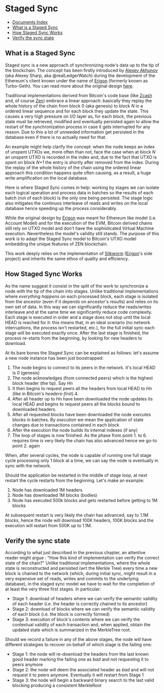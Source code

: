 # Staged Sync
- [Documents Index](README.md)
- [What is a Staged Sync](#what-is-a-staged-sync)
- [How Staged Sync Works](#how-staged-sync-works)
- [Verify the sync state](#verify-the-sync-state)

[Erigon]: https://github.com/ledgerwatch/erigon
[Silkworm]: https://github.com/torquem-ch/silkworm/

## What is a Staged Sync
Staged sync is a new approach of synchronizing node's data up to the tip of the blockchain.
The concept has been firstly introduced by [Alexey Akhunov](https://uk.linkedin.com/in/alexey-akhunov-0915222) (aka Alexey Sharp, aka @realLedgerWatch) during the development
of the Ethereum's client known under the name of [Erigon] (formerly known as Turbo-Geth).
You can read more about the original design [here](https://github.com/ledgerwatch/erigon/blob/devel/eth/stagedsync/README.md).

Traditional implementations derived from Bitcoin's code base (like [Zcash](https://github.com/zcash/zcash) and, of course [Zen](https://github.com/HorizenOfficial/zen)) embrace a linear approach:
basically they replay the whole history of the chain from block 0 (aka genesis) to block _N_ in a ordered linear sequence and for each block they update the state.
This causes a very high pressure on I/O layer as, for each block, the previous state must be retrieved, modified and eventually persisted again to allow the restart of the synchronization process in case it gets interrupted for any reason.
Due to this a lot of unneeded information get persisted in the database even if there is no actually need for that.

An example might help clarify the concept: when the node keeps an index of unspent UTXOs we, more often than not, face the case
when at block _N_ an unspent UTXO is recorded in the index and, due to the fact that UTXO is spent on block _N+1_ the entry is
shortly after removed from the index. During the replay of the whole history of the chain using the ordered linear approach this
condition happens quite often causing, as a result, a huge write amplification on the local database.

Here is where Staged Sync comes in help: working by stages we can isolate each logical operation and process data in batches so
the results of each batch (not of each block) is the only one being persisted. The stage logic also mitigates the continuos interleave
of reads and writes on the local database hence speeding up the process considerably.

While the original design by [Erigon] was meant for Ethereum like model (i.e. Account Model) and for the execution of the EVM,
Bitcoin derived chains still rely on UTXO model and don't have the sophisticated Virtual Machine execution. Nevertheless the model's validity
still stands. The purpose of this work is to adapt the Staged Sync model to Bitcoin's UTXO model embedding the unique features
of ZEN blockchain.

This work deeply relies on the implementation of [Silkworm] ([Erigon]'s side project) and inherits the same ethos of quality and efficiency.

## How Staged Sync Works
As the name suggest it consist in the split of the work to synchronize a node with the tip of the chain into stages.
Unlike traditional implementations where _everything happens_ on each processed block, each stage is isolated from the ancestor
(even if it depends on ancestor's results) and relies on its own set of data. In this way we can significantly reduce the reads/writes
interleave and at the same time we significantly reduce code complexity.
Each stage is executed in order and a stage does not stop until the local HEAD is reached for it: this means that, in an ideal
scenario (no network interruptions, the process isn't restarted, etc.), for the full initial sync each stage will be executed exactly once.
After the last stage is finished, the process re-starts from the beginning, by looking for new headers to download.

At its bare bones the Staged Sync can be explained as follows: let's assume a new node instance has been just boostrapped:
1. The node begins to connect to its peers in the network. It's local HEAD is 0 (genesis)
2. The node acknowledges (from connected peers) which is the highest block header (the tip). Say _Hn_
3. It then begins to request peers all the headers from local HEAD to _Hn_ (like in Bitcoin's _headers-first_).4. 
4. After all header up to _Hn_ have been downloaded the node updates its local HEAD and begins to request peers all the blocks bound to downloaded headers.
5. After all requested blocks have been downloaded the node _executes_ blocks in batches. By _execution_ we mean the application of state changes due to transactions contained in each block
6. After the execution the node builds its internal indexes (if any)
7. The loop of stages is now finished. As the phase from point 1. to 6. requires time is very likely the chain has also advanced hence we go-to point 2. again

When, after several cycles, the node is capable of running one full stage cycle processing only 1 block at a time, we can say the node is eventually in sync with the network.

Should the application be restarted in the middle of stage loop, at next restart the cycle restarts from the beginning.
Let's make an example:
1. Node has downloaded 1M headers
2. Node has downloaded 1M blocks (bodies)
3. Node has executed 500k blocks and gets restarted before getting to 1M blocks

At subsequent restart is very likely the chain has advanced, say to 1.1M blocks, hence the node will download 100K headers, 100K blocks and the execution will restart from 500K up to 1.1M.

## Verify the sync state
According to what just described in the previous chapter, an attentive reader might argue : "How this kind of implementation can verify the correct state of the chain?" 
Unlike traditional implementations, where the whole state is reconstructed and persisted (wrt the Merkle Tree) every time a new block is chained to the network (which, during initial sync, might result
in a very expensive set of reads, writes and commits to the underlying database), in the staged sync model we have to wait for the completion of at least the very three first stages. In particular:
- Stage 1: download of headers where we can verify the semantic validity of each header (i.e. the header is correctly chained to its ancestor)
- Stage 2: download of blocks where we can verify the semantic validity of each block (i.e. the block is correctly formed)
- Stage 3: execution of block's contents where we can verify the contextual validity of each transaction and, when applied, obtain the updated state which is summarized in the MerkleTree root.

Should we record a failure in any of the above stages, the node will have different strategies to recover on behalf of which stage is the failing one:
- Stage 1: the node will re-download the headers from the last known good header marking the failing one as _bad_ and not requesting it to peers anymore
- Stage 2: the node will deem the associated header as _bad_ and will not request it to peers anymore. Eventually it will restart from Stage 1
- Stage 3: the node will begin a backward binary search to the last valid blocking producing a consistent MerkleRoot